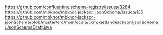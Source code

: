 https://github.com/confluentinc/schema-registry/issues/3284
https://github.com/mbknor/mbknor-jackson-jsonSchema/issues/185
https://github.com/mbknor/mbknor-jackson-jsonSchema/blob/master/src/main/scala/com/kjetland/jackson/jsonSchema/JsonSchemaDraft.java
